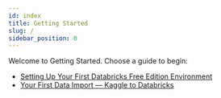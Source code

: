```yaml
---
id: index
title: Getting Started
slug: /
sidebar_position: 0
---
```


Welcome to Getting Started. Choose a guide to begin:

- [Setting Up Your First Databricks Free Edition Environment](./setting-up-your-first-databricks-free-edition-environment)
- [Your First Data Import — Kaggle to Databricks](./your-first-data-import)


